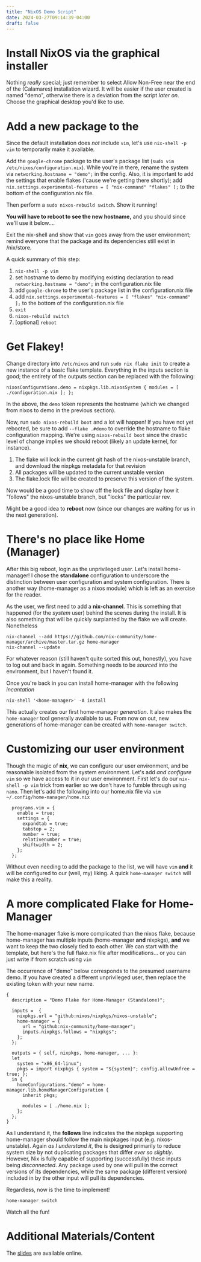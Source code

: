 ```yaml
---
title: "NixOS Demo Script"
date: 2024-03-27T09:14:39-04:00
draft: false
---
```


# Install NixOS via the graphical installer

Nothing _really_ special; just remember to select Allow Non-Free near the end of the (Calamares) installation wizard.
It will be easier if the user created is named "demo", otherwise there is a deviation from the script _later on_.
Choose the graphical desktop you'd like to use.

# Add a new package to the 

Since the default installation does *not* include `vim`, let's use `nix-shell -p vim` to temporarily make it available.

Add the `google-chrome` package to the user's package list (`sudo vim /etc/nixos/configuration.nix`).
While you're in there, rename the system via `networking.hostname = "demo";` in the config.
Also, it is important to add the settings that enable flakes ('cause we're getting there shortly); add `nix.settings.experimental-features = [ "nix-command" "flakes" ];` to the bottom of the configuration.nix file.

Then perform a `sudo nixos-rebuild switch`. Show it running!

**You will have to reboot to see the new hostname,** and you should since we'll use it below....

Exit the nix-shell and show that `vim` goes away from the user environment; remind everyone that the package and its dependencies still exist in /nix/store.

A quick summary of this step:
1. `nix-shell -p vim`
1. set hostname to demo by modifying existing declaration to read `networking.hostname = "demo";` in the configuration.nix file
1. add `google-chrome` to the user's package list in the configuration.nix file
1. add `nix.settings.experimental-features = [ "flakes" "nix-command" ];` to the bottom of the configuration.nix file
1. `exit`
1. `nixos-rebuild switch`
1. [optional] `reboot`

# Get Flakey!

Change directory into `/etc/nixos` and run `sudo nix flake init` to create a new instance of a basic flake template. Everything in the inputs section is good; the entirety of the outputs section can be replaced with the following:

```
nixosConfigurations.demo = nixpkgs.lib.nixosSystem { modules = [ ./configuration.nix ]; };
```

In the above, the `demo` token represents the hostname (which we changed from nixos to demo in the previous section).

Now, run `sudo nixos-rebuild boot` and a lot will happen!
If you have not yet rebooted, be sure to add `--flake .#demo` to override the hostname to flake configuration mapping.
We're using `nixos-rebuild boot` since the drastic level of change implies we should reboot (likely an update kernel, for instance).

1. The flake will lock in the current git hash of the nixos-unstable branch, and download the nixpkgs metadata for that revision
2. All packages will be updated to the current unstable version
3. The flake.lock file will be created to preserve this version of the system.

Now would be a good time to show off the lock file and display how it "follows" the nixos-unstable branch, but "locks" the particular rev.

Might be a good idea to **reboot** now (since our changes are waiting for us in the next generation).

# There's no place like Home (Manager)

After this big reboot, login as the unprivileged user.
Let's install home-manager!
I chose the **standalone** configuration to underscore the distinction between user configuration and system configuration.
There is another way (home-manager as a nixos module) which is left as an exercise for the reader.

As the user, we first need to add a **nix-channel**.
This is something that happened (for the *system* user) behind the scenes during the install.
It is also something that will be quickly surplanted by the flake we will create.
Nonetheless

```
nix-channel --add https://github.com/nix-community/home-manager/archive/master.tar.gz home-manager
nix-channel --update
```

For whatever reason (still haven't quite sorted this out, honestly), you have to log out and back in again.
Something needs to be *sourced* into the environment, but I haven't found it.

Once you're back in you can install home-manager with the following *incantation*

```
nix-shell '<home-manager>' -A install
```

This actually creates our first home-manager *generation*.
It also makes the `home-manager` tool generally available to us.
From now on out, new generations of home-manager can be created with `home-manager switch`.

# Customizing our user environment

Though the magic of **nix**, we can configure our user environment, and be reasonable isolated from the system environment.
Let's add *and configure* `vim` so we have access to it in our user environment.
First let's do our `nix-shell -p vim` trick from earlier so we don't have to fumble through using `nano`.
Then let's add the following into our home.nix file via `vim ~/.config/home-manager/home.nix`

```
  programs.vim = {
    enable = true;
    settings = {
      expandtab = true;
      tabstop = 2;
      number = true;
      relativenumber = true;
      shiftwidth = 2;
    };
  };
```

Without even needing to add the package to the list, we will have `vim` **and** it will be configured to our (well, my) liking.
A quick `home-manager switch` will make this a reality.

# A more complicated Flake for Home-Manager

The home-manager flake is more complicated than the nixos flake, because home-manager has multiple inputs (home-manager **and** nixpkgs), **and** we want to keep the two closely tied to each other.
We can start with the template, but here's the full flake.nix file after modifications... or you can just write if from scratch using `vim`

The occurrence of "demo" below corresponds to the presumed username demo. If you have created a different unprivileged user, then replace the existing token with your new name.

```
{
  description = "Demo Flake for Home-Manager (Standalone)";

  inputs =  {
    nixpkgs.url = "github:nixos/nixpkgs/nixos-unstable";
    home-manager = {
      url = "github:nix-community/home-manager";
      inputs.nixpkgs.follows = "nixpkgs";
    };
  };

  outputs = { self, nixpkgs, home-manager, ... }:
  let
    system = "x86_64-linux";
    pkgs = import nixpkgs { system = "${system}"; config.allowUnfree = true; };
  in {
    homeConfigurations."demo" = home-manager.lib.homeManagerConfiguration {
      inherit pkgs;

      modules = [ ./home.nix ];
    };
  };
}
```

As I understand it, the **follows** line indicates the the nixpkgs supporting home-manager should follow the main nixpkages input (e.g. nixos-unstable).
Again *as I understand it*, the is designed primarily to reduce system size by not duplicating packages that differ *ever so slightly*.
However, Nix is fully capable of supporting (successfully) these inputs being *disconnected*.
Any package used by one will pull in the correct versions of its dependencies, while the same package (different version) included in by the other input will pull its dependencies.

Regardless, now is the time to implement!

```
home-manager switch
```

Watch all the fun!

# Additional Materials/Content

The [slides](https://docs.google.com/presentation/d/10nv8q3Tbiq6ngHVmrfGAo73YTRnB-MMvKewtmbTq_P4/edit?usp=sharing)
are available online.
